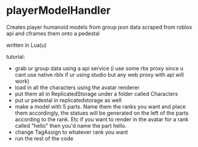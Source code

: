 # playerModelHandler
Creates player humanoid models from group json data scraped from roblox api and cframes them onto a pedestal

written in Lua(u)

tutorial:
- grab ur group data using a api service (i use some rbx proxy since u cant use native rblx if ur using studio but any web proxy with api will work)
- load in all the characters using the avatar renderer
- put them all in ReplicatedStorage under a folder called Characters
- put ur pedestal in replicatedstorage as well
- make a model with 5 parts. Name them the ranks you want and place them accordingly, the statues will be generated on the left of the parts according to the rank. Etc if you want to render in the avatar for a rank called "hello" then you'd name the part hello. 
- change TagAssign to whatever rank you want
- run the rest of the code
